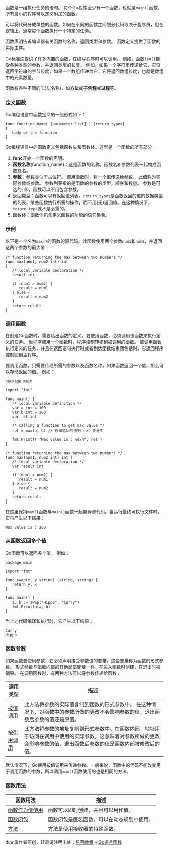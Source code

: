 函数是一组执行任务的语句。 每个Go程序至少有一个函数，也就是`main()`函数，所有最小的程序可以定义附加的函数。

可以将代码分成单独的函数。如何在不同的函数之间划分代码取决于程序员，但在逻辑上，通常每个函数执行一个特定的任务。

函数声明告诉编译器有关函数的名称，返回类型和参数。 函数定义提供了函数的实际主体。

Go标准库提供了许多内置的函数，在编写程序时可以调用。 例如，函数`len()`接受各种类型的参数，并返回类型的长度。 例如，如果一个字符串传递给它，它将返回字符串的字节长度，如果一个数组传递给它，它将返回数组长度，也就是数组中的元素数量。

函数有各种不同的叫法(名称)，如**方法**或**子例程**或**过程**等。

### <a href="" class="reference-link"></a><span class="header-link octicon octicon-link"></span>定义函数

Go编程语言中函数定义的一般形式如下：

    func function_name( [parameter list] ) [return_types]
    {
       body of the function
    }

Go编程语言中的函数定义包括函数头和函数体。这里是一个函数的所有部分：

1.  **func**开始一个函数的声明。
2.  **函数名称**(function\_name)：这是函数的名称。函数名和参数列表一起构成函数签名。
3.  **参数**：参数类似于占位符。 调用函数时，将一个值传递给参数。 此值称为实际参数或参数。 参数列表指的是函数的参数的类型，顺序和数量。 参数是可选的; 即，函数可以不用包含参数。
4.  返回类型：函数可以有返回值列表。`return_types`是函数返回的值的数据类型的列表。某些函数执行所需的操作，而不用(无)返回值。在这种情况下，`return_type`就不是必需的。
5.  函数体：函数体包含定义函数的功能的语句集合。

### <a href="" class="reference-link"></a><span class="header-link octicon octicon-link"></span>示例

以下是一个名为`max()`的函数的源代码。此函数使用两个参数`num1`和`num2`，并返回这两个参数的最大值：

    /* function returning the max between two numbers */
    func max(num1, num2 int) int
    {
       /* local variable declaration */
       result int

       if (num1 > num2) {
          result = num1
       } else {
          result = num2
       }
       return result 
    }

### <a href="" class="reference-link"></a><span class="header-link octicon octicon-link"></span>调用函数

在创建Go函数时，需要给出函数的定义。要使用函数，必须调用该函数来执行定义的任务。
当程序调用一个函数时，程序控制转移到被调用的函数。 被调用函数执行定义的任务，并且在返回语句执行时或者到达函数结束闭包括时，它返回程序控制回到主程序。

要调用函数，只需要传递所需的参数以及函数名称，如果函数返回一个值，那么可以存储返回的值。 例如：

    package main

    import "fmt"

    func main() {
       /* local variable definition */
       var a int = 100
       var b int = 200
       var ret int

       /* calling a function to get max value */
       ret = max(a, b) // 存储返回的值到 ret 变量中

       fmt.Printf( "Max value is : %d\n", ret )
    }

    /* function returning the max between two numbers */
    func max(num1, num2 int) int {
       /* local variable declaration */
       var result int

       if (num1 > num2) {
          result = num1
       } else {
          result = num2
       }
       return result 
    }

在这里保持`max()`函数与`main()`函数一起编译源代码。当运行最终可执行文件时，它将产生以下结果：

    Max value is : 200

### <a href="" class="reference-link"></a><span class="header-link octicon octicon-link"></span>从函数返回多个值

Go函数可以返回多个值。 例如：

    package main

    import "fmt"

    func swap(x, y string) (string, string) {
       return y, x
    }

    func main() {
       a, b := swap("Hippo", "Curry")
       fmt.Println(a, b)
    }

当上述代码编译和执行时，它产生以下结果：

    Curry
    Hippo

### <a href="" class="reference-link"></a><span class="header-link octicon octicon-link"></span>函数参数

如果函数要使用参数，它必须声明接受参数值的变量。这些变量称为函数的形式参数。
形式参数与函数内部的其他局部变量一样，在进入函数时创建，在退出时被销毁。
在调用函数时，有两种方法可以将参数传递给函数：

| 调用类型                                                                               | 描述                                                                                                                                                                   |
|----------------------------------------------------------------------------------------|------------------------------------------------------------------------------------------------------------------------------------------------------------------------|
| [按值调用](http://www.yiibai.com/go/go_function_call_by_value.html "按值调用")         | 此方法将参数的实际值复制到函数的形式参数中。 在这种情况下，对函数中的参数所做的更改不会影响参数的值，退出函数后参数的值还是原值。                                      |
| [按引用调用](http://www.yiibai.com/go/go_function_call_by_reference.html "按引用调用") | 此方法将参数的地址复制到形式参数中。在函数内部，地址用于访问在调用中使用的实际参数。这意味着对参数所做的更改会影响参数的值，退出函数后参数的值是函数内部被修改后的值。 |

默认情况下，Go使用按值调用来传递参数。一般来说，函数中的代码不能改变用于调用函数的参数，所以调用`max()`函数使用的也是相同的方法。

### <a href="" class="reference-link"></a><span class="header-link octicon octicon-link"></span>函数用法

| 函数用法                                                                               | 描述                                       |
|----------------------------------------------------------------------------------------|--------------------------------------------|
| [函数作为值使用](http://www.yiibai.com/go/go_function_as_values.html "函数作为值使用") | 函数可以即时创建，并且可以用作值。         |
| [函数闭包](http://www.yiibai.com/go/go_function_closures.html "函数闭包")              | 函数闭包是匿名函数，可以在动态规划中使用。 |
| [方法](http://www.yiibai.com/go/go_method.html "方法")                                 | 方法是使用接收器的特殊函数。               |

本文属作者原创，转载请注明出处：[易百教程](http://www.yiibai.com) » [Go语言函数](##)


